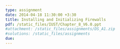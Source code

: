 ```yaml
---
type: assignment
date: 2014-04-18 11:30:00 +3:30
title: Installing and Initializing Firewalls
pdf: /static_files/IUST/Chapter_8_V6.0.ppt
#attachment: /static_files/assignments/DS_A1.zip
#solutions: /static_files/assignments
due: 
---
```

